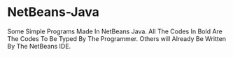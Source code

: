 # NetBeans-Java
Some Simple Programs Made In NetBeans Java.
All The Codes In Bold Are The Codes To Be Typed By The Programmer.
Others will Already Be Written By The NetBeans IDE.
